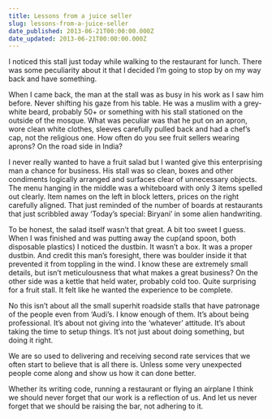 ```yaml
---
title: Lessons from a juice seller
slug: lessons-from-a-juice-seller
date_published: 2013-06-21T00:00:00.000Z
date_updated: 2013-06-21T00:00:00.000Z
---
```


I noticed this stall just today while walking to the restaurant for lunch. There was some peculiarity about it that I decided I’m going to stop by on my way back and have something.

When I came back, the man at the stall was as busy in his work as I saw him before. Never shifting his gaze from his table. He was a muslim with a grey-white beard, probably 50+ or something with his stall stationed on the outside of the mosque. What was peculiar was that he put on an apron, wore clean white clothes, sleeves carefully pulled back and had a chef’s cap, not the religious one. How often do you see fruit sellers wearing aprons? On the road side in India?

I never really wanted to have a fruit salad but I wanted give this enterprising man a chance for business. His stall was so clean, boxes and other condiments logically arranged and surfaces clear of unnecessary objects. The menu hanging in the middle was a whiteboard with only 3 items spelled out clearly. Item names on the left in block letters, prices on the right carefully aligned. That just reminded of the number of boards at restaurants that just scribbled away ‘Today’s special: Biryani’ in some alien handwriting.

To be honest, the salad itself wasn’t that great. A bit too sweet I guess. When I was finished and was putting away the cup(and spoon, both disposable plastics) I noticed the dustbin. It wasn’t a box. It was a proper dustbin. And credit this man’s foresight, there was boulder inside it that prevented it from toppling in the wind. I know these are extremely small details, but isn’t meticulousness that what makes a great business? On the other side was a kettle that held water, probably cold too. Quite surprising for a fruit stall. It felt like he wanted the experience to be complete.

No this isn’t about all the small superhit roadside stalls that have patronage of the people even from ‘Audi’s. I know enough of them.
It’s about being professional. It’s about not giving into the ‘whatever’ attitude. It’s about taking the time to setup things. It’s not just about doing something, but doing it right.

We are so used to delivering and receiving second rate services that we often start to believe that is all there is. Unless some very unexpected people come along and show us how it can done better.

Whether its writing code, running a restaurant or flying an airplane I think we should never forget that our work is a reflection of us. And let us never forget that we should be raising the bar, not adhering to it.
